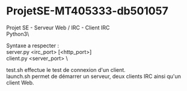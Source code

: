 # ProjetSE-MT405333-db501057
Projet SE - Serveur Web / IRC - Client IRC\
Python3\

Syntaxe a respecter :\
  server.py <irc_port> [<http_port>]\
  client.py <nameserv> <server_port> <username>\
  
test.sh effectue le test de connexion d'un client.\
launch.sh permet de démarrer un serveur, deux clients IRC ainsi qu'un client Web.

